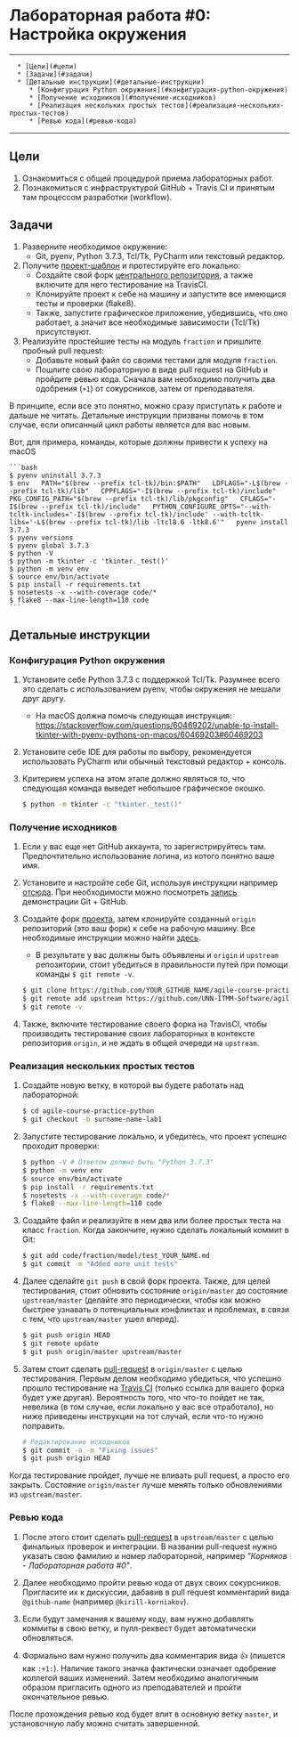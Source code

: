 # Лабораторная работа #0: Настройка окружения

-------------------------

      * [Цели](#цели)
      * [Задачи](#задачи)
      * [Детальные инструкции](#детальные-инструкции)
         * [Конфигурация Python окружения](#конфигурация-python-окружения)
         * [Получение исходников](#получение-исходников)
         * [Реализация нескольких простых тестов](#реализация-нескольких-простых-тестов)
         * [Ревью кода](#ревью-кода)

-------------------------

## Цели

1. Ознакомиться с общей процедурой приема лабораторных работ.
1. Познакомиться с инфраструктурой GitHub + Travis CI и принятым там процессом разработки (workflow).

## Задачи

1. Разверните необходимое окружение:
    - Git, pyenv, Python 3.7.3, Tcl/Tk, PyCharm или текстовый редактор.
1. Получите [проект-шаблон][upstream] и протестируйте его локально:
    - Создайте свой форк [центрального репозитория][upstream], а также включите для него тестирование на TravisCI.
    - Клонируйте проект к себе на машину и запустите все имеющися тесты и проверки (flake8).
    - Также, запустите графическое приложение, убедившись, что оно работает, а значит все необходимые зависимости (Tcl/Tk) присутствуют.
1. Реализуйте простейшие тесты на модуль `fraction` и пришлите пробный pull request:
    - Добавьте новый файл со своими тестами для модуля `fraction`.
    - Пошлите свою лабораторную в виде pull request на GitHub и пройдите ревью кода. Сначала вам необходимо получить два одобрения (`+1`) от сокурсников, затем от преподавателя.

В принципе, если все это понятно, можно сразу приступать к работе и дальше не читать. Детальные инструкции призваны помочь в том случае, если описанный цикл работы является для вас новым.

Вот, для примера, команды, которые должны привести к успеху на macOS

    ```bash
    $ pyenv uninstall 3.7.3
    $ env   PATH="$(brew --prefix tcl-tk)/bin:$PATH"   LDFLAGS="-L$(brew --prefix tcl-tk)/lib"   CPPFLAGS="-I$(brew --prefix tcl-tk)/include"   PKG_CONFIG_PATH="$(brew --prefix tcl-tk)/lib/pkgconfig"   CFLAGS="-I$(brew --prefix tcl-tk)/include"   PYTHON_CONFIGURE_OPTS="--with-tcltk-includes='-I$(brew --prefix tcl-tk)/include' --with-tcltk-libs='-L$(brew --prefix tcl-tk)/lib -ltcl8.6 -ltk8.6'"   pyenv install 3.7.3
    $ pyenv versions
    $ pyenv global 3.7.3
    $ python -V
    $ python -m tkinter -c 'tkinter._test()'
    $ python -m venv env
    $ source env/bin/activate
    $ pip install -r requirements.txt
    $ nosetests -x --with-coverage code/*
    $ flake8 --max-line-length=110 code
    ```

## Детальные инструкции

### Конфигурация Python окружения

1. Установите себе Python 3.7.3 c поддержкой Tcl/Tk. Разумнее всего это сделать с использованием pyenv, чтобы окружения не мешали друг другу.
    - На macOS должна помочь следующая инструкция: https://stackoverflow.com/questions/60469202/unable-to-install-tkinter-with-pyenv-pythons-on-macos/60469203#60469203
1. Установите себе IDE для работы по выбору, рекомендуется использовать PyCharm или обычный текстовый редактор + консоль.
1. Критерием успеха на этом этапе должно являться то, что следующая команда выведет небольшое графическое окошко.

    ```bash
    $ python -m tkinter -c "tkinter._test()"
    ```

### Получение исходников

1. Если у вас еще нет GitHub аккаунта, то зарегистрируйтесь там. Предпочтительно использование логина, из котого понятно ваше имя.

1. Установите и настройте себе Git, используя инструкции например [отсюда][help-git]. При необходимости можно посмотреть [запись][gitcast] демонстрации Git + GitHub.

1. Создайте форк [проекта][upstream], затем клонируйте созданный `origin` репозиторий (это ваш форк) к себе на рабочую машину. Все необходимые инструкции можно найти [здесь][help-fork].
    - В результате у вас должны быть объявлены и `origin` и `upstream` репозитории, стоит убедиться в правильности путей при помощи команды `$ git remote -v`.

    ```bash
    $ git clone https://github.com/YOUR_GITHUB_NAME/agile-course-practice-python
    $ git remote add upstream https://github.com/UNN-ITMM-Software/agile-course-practice-python
    $ git remote -v
    ```

1. Также, включите тестирование своего форка на TravisCI, чтобы производить тестирование своих лабораторных в контексте репозитория `origin`, и не ждать в общей очереди на `upstream`.

### Реализация нескольких простых тестов

1. Создайте новую ветку, в которой вы будете работать над лабораторной:

    ```bash
    $ cd agile-course-practice-python
    $ git checkout -b surname-name-lab1
    ```

1. Запустите тестирование локально, и убедитесь, что проект успешно проходит проверки:

    ```bash
    $ python -V # Ответом должно быть "Python 3.7.3"
    $ python -m venv env
    $ source env/bin/activate
    $ pip install -r requirements.txt
    $ nosetests -x --with-coverage code/*
    $ flake8 --max-line-length=110 code
    ```

1. Создайте файл и реализуйте в нем два или более простых теста на класс `fraction`. Когда закончите, нужно сделать локальный коммит в Git:

    ```bash
    $ git add code/fraction/model/test_YOUR_NAME.md
    $ git commit -m "Added more unit tests"
    ```

1. Далее сделайте `git push` в свой форк проекта. Также, для целей тестирования, стоит обновить состояние `origin/master` до состояние `upstream/master` (делайте это периодически, чтобы как можно быстрее узнавать о потенциальных конфликтах и проблемах, в связи с тем, что `upstream/master` ушел вперед).

    ```bash
    $ git push origin HEAD
    $ git remote update
    $ git push origin/master upstream/master
    ```

1. Затем стоит сделать [pull-request][help-pr] в `origin/master` с целью тестирования. Первым делом необходимо убедиться, что успешно прошло тестирование на [Travis CI][travis] (только ссылка для вашего форка будет уже другая). Вероятность того, что что-то пойдет не так, невелика (в том случае, если локально у вас все отработало), но ниже приведены инструкции на тот случай, если что-то нужно поправить.

    ```bash
    # Редактирование исходников
    $ git commit -a -m "Fixing issues"
    $ git push origin HEAD
    ```

Когда тестирование пройдет, лучше не вливать pull request, а просто его закрыть. Состояние `origin/master` лучше менять только обновлениями из `upstream/master`.

### Ревью кода

1. После этого стоит сделать [pull-request][help-pr] в `upstream/master` с целью финальных проверок и интеграции. В названии pull-request нужно указать свою фамилию и номер лабораторной, например _"Корняков - Лабораторная работа #0"_.

1. Далее необходимо пройти ревью кода от двух своих сокурсников. Пригласите их к дискуссии, дабавив в pull request комментарий вида `@github-name` (например `@kirill-korniakov`).

1. Если будут замечания к вашему коду, вам нужно добавлять коммиты в свою ветку, и пулл-реквест будет автоматически обновляться.

1. Формально вам нужно получить два комментария вида :+1: (пишется как `:+1:`). Наличие такого значка фактически означает одобрение коллегой ваших изменений. Затем необходимо аналогичным образом пригласить одного из преподавателей и пройти окончательное ревью.

После прохождения ревью код будет влит в основную ветку `master`, и установочную лабу можно считать завершенной.

<!-- LINKS UPDATABLE -->

[topics]:   https://docs.google.com/spreadsheets/d/1Pt9i-UGUiFG8_tjnUjxmCqVjP9VHG9GJc1LNZQeGU_4/edit#gid=489721713

<!-- LINKS PERMANENT -->

[upstream]: https://github.com/UNN-ITMM-Software/agile-course-practice-python
[travis]:   https://travis-ci.com/github/UNN-ITMM-Software/agile-course-practice-python/pull_requests
[gitcast]:  http://www.youtube.com/playlist?list=PLSzOhsr5tmhrgV7u7CSzX4Ki1a9r0AKzV

[help-git]:  https://help.github.com/articles/set-up-git
[help-fork]: https://help.github.com/articles/fork-a-repo
[help-pr]:   https://help.github.com/articles/using-pull-requests
[gfm]:       https://help.github.com/articles/github-flavored-markdown
